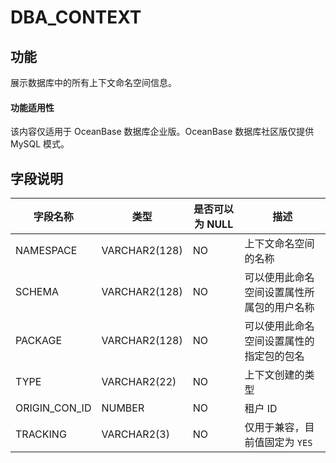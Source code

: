 # DBA_CONTEXT

## 功能

展示数据库中的所有上下文命名空间信息。

  <main id="notice" >
    <h4>功能适用性</h4>
    <p>该内容仅适用于 OceanBase 数据库企业版。OceanBase 数据库社区版仅提供 MySQL 模式。</p>
  </main>

## 字段说明

|     字段名称      |      类型       | 是否可以为 NULL |          描述           |
|---------------|---------------|------------|-----------------------|
| NAMESPACE     | VARCHAR2(128) | NO         | 上下文命名空间的名称            |
| SCHEMA        | VARCHAR2(128) | NO         | 可以使用此命名空间设置属性所属包的用户名称 |
| PACKAGE       | VARCHAR2(128) | NO         | 可以使用此命名空间设置属性的指定包的包名  |
| TYPE          | VARCHAR2(22)  | NO         | 上下文创建的类型              |
| ORIGIN_CON_ID | NUMBER        | NO         | 租户 ID                 |
| TRACKING | VARCHAR2(3)        | NO         | 仅用于兼容，目前值固定为 `YES`                |
